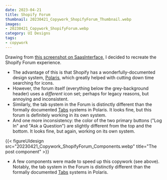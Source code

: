 ```yaml
---
date: 2023-04-21
title: Shopify Forum
thumbnail: 20230421_Copywork_ShopifyForum_Thumbnail.webp
images:
- 20230421_Copywork_ShopifyForum.webp
category: UI Designs
tags:
- copywork
---
```


Drawing from [this screenshot on SaasInterface](https://app.saasinterface.com/shopify-9/), I decided to recreate the Shopify Forum experience.

* The advantage of this is that Shopify has a wonderfully-documented design system, [Polaris](https://polaris.shopify.com/), which greatly helped with cutting down time searching for icons.
* However, the forum itself (everything below the grey-background header) uses a _different_ icon set; perhaps for legacy reasons, but annoying and inconsistent.
* Similarly, the tab system in the Forum is distinctly different than the formally documented [Tabs](https://polaris.shopify.com/components/navigation/tabs) systems in Polaris. It looks fine, but this forum is definitely working in its own system.
* And one more inconsistency: the color of the two primary buttons ("Log In" and "Ask a Question") are slightly different from the top and the bottom. It looks fine, but again, working on its own system.

{{< figureUIdesign 
    src="20230421_Copywork_ShopifyForum_Components.webp" 
    title="The post component" >}}

* A few components were made to speed up this copywork (see above). Notably, the tab system in the Forum is distinctly different than the formally documented [Tabs](https://polaris.shopify.com/components/navigation/tabs) systems in Polaris.